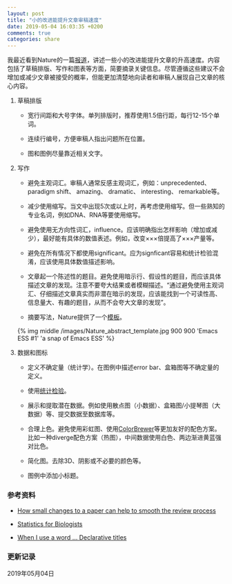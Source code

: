 ```yaml
---
layout: post
title: "小的改进能提升文章审稿速度"
date: 2019-05-04 16:03:35 +0200
comments: true
categories: share
---
```


我最近看到Nature的一篇[报道](https://www.nature.com/articles/d41586-019-01431-z)，讲述一些小的改进能提升文章的升高速度。内容包括了草稿排版、写作和图表等方面，简要摘录关键信息。尽管遵循这些建议不会增加或减少文章被接受的概率，但能更加清楚地向读者和审稿人展现自己文章的核心内容。

1. 草稿排版

    * 宽行间距和大号字体。单列排版时，推荐使用1.5倍行距，每行12-15个单词。
    
    * 连续行编号，方便审稿人指出问题所在位置。
    
    * 图和图例尽量靠近相关文字。

<!--more-->

2. 写作

    * 避免主观词汇。审稿人通常反感主观词汇，例如：unprecedented、 paradigm shift、 amazing、 dramatic、 interesting、 remarkable等。
    
    * 减少使用缩写。当文中出现5次或以上时，再考虑使用缩写。但一些熟知的专业名词，例如DNA、RNA等要使用缩写。
    
    * 避免使用无方向性词汇，influence。应该明确指出怎样影响（增加或减少），最好能有具体的数值表述。例如，改变×××倍提高了×××产量等。
    
    * 避免在所有情况下都使用significant。应为signficant容易和统计检验混淆，应该使用具体数值描述影响。
    
    * 文章起一个陈述性的题目。避免使用暗示行、假设性的题目，而应该具体描述文章的发现。注意不要夸大结果或者模糊描述。“通过避免使用主观词汇、仔细描述文章真实而非潜在暗示的发现，应该能找到一个可读性高、信息量大、有趣的题目，从而不会夸大文章的发现”。
    
    * 摘要写法，Nature提供了一个[模板](https://www.nature.com/documents/nature-summary-paragraph.pdf)。
    
    {% img middle /images/Nature_abstract_template.jpg 900 900 'Emacs ESS #1' 'a snap of Emacs ESS' %}


3. 数据和图标

    * 定义不确定量（统计学）。在图例中描述error bar、盒箱图等不确定量的定义。
    
    * 使用[统计检验](https://www.nature.com/collections/qghhqm)。

    * 展示和提取潜在数据。例如使用散点图（小数据）、盒箱图/小提琴图（大数据）等、提交数据至数据库等。
    
    * 合理上色。避免使用彩虹图、使用[ColorBrewer](http://colorbrewer2.org/#type=sequential&scheme=BuGn&n=3)等更加友好的配色方案。比如一种diverge配色方案（热图），中间数据使用白色、两边渐进黄蓝强对比色。
    
    * 简化图。去除3D、阴影或不必要的颜色等。
    
    * 图例中添加小标题。


### 参考资料 ###

* [How small changes to a paper can help to smooth the review process](https://www.nature.com/articles/d41586-019-01431-z)

* [Statistics for Biologists](https://www.nature.com/collections/qghhqm)

* [When I use a word … Declarative titles](https://academic.oup.com/qjmed/article/103/3/207/1589103)

### 更新记录 ###

2019年05月04日
